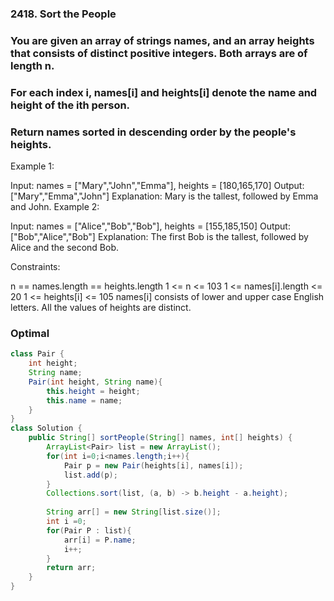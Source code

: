 ### 2418. Sort the People


### You are given an array of strings names, and an array heights that consists of distinct positive integers. Both arrays are of length n.

### For each index i, names[i] and heights[i] denote the name and height of the ith person.

### Return names sorted in descending order by the people's heights.

 

Example 1:

Input: names = ["Mary","John","Emma"], heights = [180,165,170]
Output: ["Mary","Emma","John"]
Explanation: Mary is the tallest, followed by Emma and John.
Example 2:

Input: names = ["Alice","Bob","Bob"], heights = [155,185,150]
Output: ["Bob","Alice","Bob"]
Explanation: The first Bob is the tallest, followed by Alice and the second Bob.
 

Constraints:

n == names.length == heights.length
1 <= n <= 103
1 <= names[i].length <= 20
1 <= heights[i] <= 105
names[i] consists of lower and upper case English letters.
All the values of heights are distinct.


### Optimal 

```java
class Pair {
    int height;
    String name; 
    Pair(int height, String name){
        this.height = height;
        this.name = name;
    }
}
class Solution {
    public String[] sortPeople(String[] names, int[] heights) {
        ArrayList<Pair> list = new ArrayList();
        for(int i=0;i<names.length;i++){
            Pair p = new Pair(heights[i], names[i]);
            list.add(p);
        }
        Collections.sort(list, (a, b) -> b.height - a.height);
        
        String arr[] = new String[list.size()];
        int i =0;
        for(Pair P : list){
            arr[i] = P.name;
            i++;
        }
        return arr;
    } 
}
```
